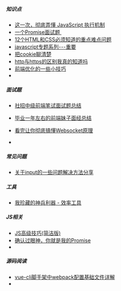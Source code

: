 ##### 知识点

* [这一次，彻底弄懂 JavaScript 执行机制](https://juejin.im/post/59e85eebf265da430d571f89)
* [一个Promise面试题 ](https://juejin.im/post/5af800fe518825429c594f92)
* [12个HTML和CSS必须知道的重点难点问题](https://juejin.im/post/5a954add6fb9a06348538c0d)
* [javascript专题系列---重要](https://juejin.im/post/59eff1fb6fb9a044ff30a942)
* [把cookie聊清楚](https://juejin.im/post/59d1f59bf265da06700b0934)
* [http与https的区别我真的知道吗](https://juejin.im/post/5af3e002f265da0b7c074ada)
* [前端优化的一些小技巧](https://juejin.im/post/5afa6ad4518825426c68fbcb)
* 



##### 面试题

* [社招中级前端笔试面试题总结](https://juejin.im/post/5af3cc4af265da0ba3521028)

* [毕业一年左右的前端妹子面经总结](毕业一年左右的前端妹子面经总结)

* [看完让你彻底搞懂Websocket原理](https://juejin.im/post/5afab6e651882542ba07eb41)

* 

  

##### 常见问题

* [关于input的一些问题解决方法分享](https://juejin.im/post/5af68903f265da0b84557fab)



##### 工具

* [我珍藏的神兵利器 - 效率工具](https://www.liutf.com/posts/3720794851.html)

  

##### JS相关

* [JS高级技巧(简洁版)](https://juejin.im/post/5aeff683f265da0ba351f786)
* [确认过眼神，你就是我的Promise](https://juejin.im/post/5af8ee2bf265da0b8f62a757)
* 



##### 源码阅读

* [vue-cli脚手架中webpack配置基础文件详解](https://segmentfault.com/a/1190000014804826)
* 

